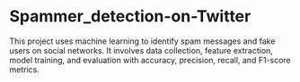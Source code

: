 # Spammer_detection-on-Twitter
This project uses machine learning to identify spam messages and fake users on social networks. It involves data collection, feature extraction, model training, and evaluation with accuracy, precision, recall, and F1-score metrics.
